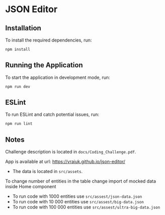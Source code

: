 # JSON Editor

## Installation
To install the required dependencies, run:
```bash
npm install
```

## Running the Application
To start the application in development mode, run:
```bash
npm run dev
```

## ESLint
To run ESLint and catch potential issues, run:
```bash
npm run lint
```

## Notes
Challenge description is located in `docs/Coding_Challenge.pdf`.

App is available at url: https://vraiuk.github.io/json-editor/
- The data is located in `src/assets`.

To change number of entities in the table change import of mocked data inside Home component
- To run code with 1000 entities use `src/assest/json-data.json`
- To run code with 10 000 entities use `src/assest/big-data.json`
- To run code with 100 000 entities use `src/assest/ultra-big-data.json`

